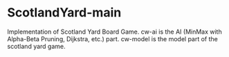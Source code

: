 # ScotlandYard-main
Implementation of Scotland Yard Board Game.
cw-ai is the AI (MinMax with Alpha-Beta Pruning, Dijkstra, etc.) part. cw-model is the model part of the scotland yard game.
